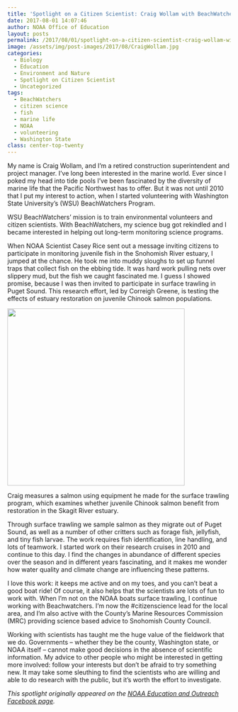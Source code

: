 ```yaml
---
title: 'Spotlight on a Citizen Scientist: Craig Wollam with BeachWatchers'
date: 2017-08-01 14:07:46
author: NOAA Office of Education
layout: posts
permalink: /2017/08/01/spotlight-on-a-citizen-scientist-craig-wollam-with-beachwatchers/
image: /assets/img/post-images/2017/08/CraigWollam.jpg
categories:
  - Biology
  - Education
  - Environment and Nature
  - Spotlight on Citizen Scientist
  - Uncategorized
tags:
  - BeachWatchers
  - citizen science
  - fish
  - marine life
  - NOAA
  - volunteering
  - Washington State
class: center-top-twenty
---
```


My name is Craig Wollam, and I’m a retired construction superintendent and project manager. I’ve long been interested in the marine world. Ever since I poked my head into tide pools I’ve been fascinated by the diversity of marine life that the Pacific Northwest has to offer. But it was not until 2010 that I put my interest to action, when I started volunteering with Washington State University’s (WSU) BeachWatchers Program.

WSU BeachWatchers’ mission is to train environmental volunteers and citizen scientists. With BeachWatchers, my science bug got rekindled and I became interested in helping out long-term monitoring science programs.

When NOAA Scientist Casey Rice sent out a message inviting citizens to participate in monitoring juvenile fish in the Snohomish River estuary, I jumped at the chance. He took me into muddy sloughs to set up funnel traps that collect fish on the ebbing tide. It was hard work pulling nets over slippery mud, but the fish we caught fascinated me. I guess I showed promise, because I was then invited to participate in surface trawling in Puget Sound. This research effort, led by Correigh Greene, is testing the effects of estuary restoration on juvenile Chinook salmon populations.

<div class="image-in-post-body">
  <img src="{{ site.baseurl }}/assets/img/post-images/2017/08/salmon.jpg" alt="" width="400"/>
  
  <p class="image-caption">
    Craig measures a salmon using equipment he made for the surface trawling program, which examines whether juvenile Chinook salmon benefit from restoration in the Skagit River estuary.
  </p>
</div>

Through surface trawling we sample salmon as they migrate out of Puget Sound, as well as a number of other critters such as forage fish, jellyfish, and tiny fish larvae. The work requires fish identification, line handling, and lots of teamwork. I started work on their research cruises in 2010 and continue to this day. I find the changes in abundance of different species over the season and in different years fascinating, and it makes me wonder how water quality and climate change are influencing these patterns.

I love this work: it keeps me active and on my toes, and you can’t beat a good boat ride! Of course, it also helps that the scientists are lots of fun to work with. When I’m not on the NOAA boats surface trawling, I continue working with Beachwatchers. I’m now the #citizenscience lead for the local area, and I’m also active with the County’s Marine Resources Commission (MRC) providing science based advice to Snohomish County Council.

Working with scientists has taught me the huge value of the fieldwork that we do. Governments – whether they be the county, Washington state, or NOAA itself – cannot make good decisions in the absence of scientific information. My advice to other people who might be interested in getting more involved: follow your interests but don’t be afraid to try something new. It may take some sleuthing to find the scientists who are willing and able to do research with the public, but it’s worth the effort to investigate.

_This spotlight originally appeared on the <a class="ext-link" href="https://www.facebook.com/NOAAEducationOutreach/" rel="external nofollow">NOAA Education and Outreach Facebook page</a>._
